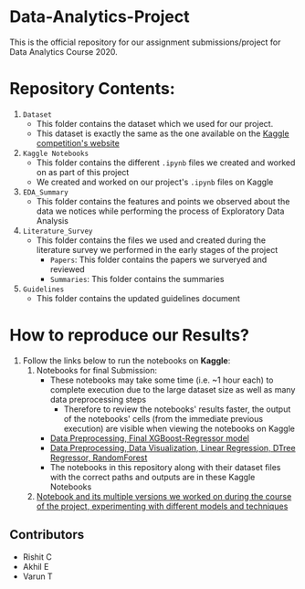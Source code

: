 # Data-Analytics-Project
This is the official repository for our assignment submissions/project for Data Analytics Course 2020.

# Repository Contents:
1. ```Dataset```
     - This folder contains the dataset which we used for our project.
     - This dataset is exactly the same as the one available on the [Kaggle competition's website](https://www.kaggle.com/c/competitive-data-science-predict-future-sales/data)
2. ```Kaggle Notebooks```
      - This folder contains the different ```.ipynb``` files we created and worked on as part of this project
      - We created and worked on our project's ```.ipynb``` files on Kaggle
3. ```EDA_Summary```
      - This folder contains the features and points we observed about the data we notices while performing the process of Exploratory Data Analysis
4. ```Literature_Survey```
      - This folder contains the files we used and created during the literature survey we performed in the early stages of the project
          * ```Papers```: This folder contains the papers we surveryed and reviewed
          * ```Summaries```: This folder contains the summaries 
5. ```Guidelines```
      - This folder contains the updated guidelines document

# How to reproduce our Results?
  1. Follow the links below to run the notebooks on **Kaggle**:
        1. Notebooks for final Submission:
            - These notebooks may take some time (i.e. ~1 hour each) to complete execution due to the large dataset size as well as many data preprocessing steps
                * Therefore to review the notebooks' results faster, the output of the notebooks' cells (from the immediate previous execution) are visible when viewing the notebooks on Kaggle
            - [Data Preprocessing, Final XGBoost-Regressor model](https://www.kaggle.com/rishitchs/data-preprocessing-and-xgboost-regressor-model)
            - [Data Preprocessing, Data Visualization, Linear Regression, DTree Regressor, RandomForest](https://www.kaggle.com/futurestan/visualization-linreg-dtree-randomforest)
            - The notebooks in this repository along with their dataset files with the correct paths and outputs are in these Kaggle Notebooks
        2. [Notebook and its multiple versions we worked on during the course of the project, experimenting with different models and techniques](https://www.kaggle.com/rishitchs/data-preprocessing-and-xgboost-regressor-model-old)
        
## Contributors
* Rishit C
* Akhil E
* Varun T
